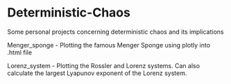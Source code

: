 # Deterministic-Chaos
Some personal projects concerning deterministic chaos and its implications

Menger_sponge - Plotting the famous Menger Sponge using plotly into .html file

Lorenz_system - Plotting the Rossler and Lorenz systems. Can also calculate the largest Lyapunov exponent of the Lorenz system. 
